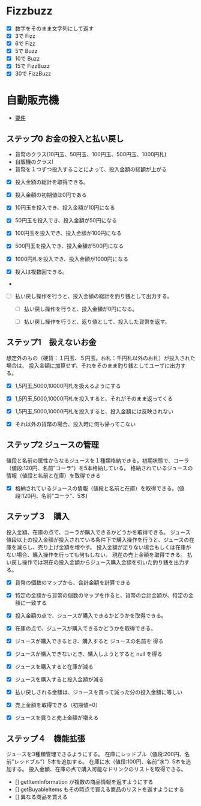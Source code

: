 # Fizzbuzz
* [x] 数字をそのまま文字列にして返す
* [x] 3で Fizz
* [x] 6で Fizz
* [x] 5で Buzz
* [x] 10で Buzz
* [x] 15で FizzBuzz
* [x] 30で FizzBuzz

# 自動販売機
* [要件](https://blog.jnito.com/entry/2013/05/22/073525)

## ステップ0 お金の投入と払い戻し
- 貨幣のクラス(10円玉、50円玉、100円玉、500円玉、1000円札)
- 自販機のクラスl
- 貨幣を１つずつ投入することによって、投入金額の総額が上がる

- [x] 投入金額の総計を取得できる。
- [x] 投入金額の初期値は0円である

- [x] 10円玉を投入でき、投入金額が10円になる
- [x] 50円玉を投入でき、投入金額が50円になる
- [x] 100円玉を投入でき、投入金額が100円になる
- [x] 500円玉を投入でき、投入金額が500円になる
- [x] 1000円札を投入でき、投入金額が1000円になる

- [x] 投入は複数回できる。
- 
- [ ] 払い戻し操作を行うと、投入金額の総計を釣り銭として出力する。
    - [ ] 払い戻し操作を行うと、投入金額が0円になる。
    - [ ] 払い戻し操作を行うと、返り値として、投入した貨幣を返す。


## ステップ1　扱えないお金
想定外のもの（硬貨：１円玉、５円玉。お札：千円札以外のお札）が投入された場合は、
投入金額に加算せず、それをそのまま釣り銭としてユーザに出力する。

- [x] 1,5円玉,5000,10000円札を扱えるようにする
- [x] 1,5円玉,5000,10000円札を投入すると、それがそのまま返ってくる
- [x] 1,5円玉,5000,10000円札を投入すると、投入金額には反映されない
- [x] それ以外の貨幣の場合、投入時に何も帰ってこない


## ステップ2 ジュースの管理
値段と名前の属性からなるジュースを１種類格納できる。初期状態で、コーラ（値段:120円、名前”コーラ”）を5本格納している。
格納されているジュースの情報（値段と名前と在庫）を取得できる

- [x] 格納されているジュースの情報（値段と名前と在庫）を取得できる。(値段:120円、名前”コーラ”、5本)

## ステップ３　購入
投入金額、在庫の点で、コーラが購入できるかどうかを取得できる。
ジュース値段以上の投入金額が投入されている条件下で購入操作を行うと、ジュースの在庫を減らし、売り上げ金額を増やす。
投入金額が足りない場合もしくは在庫がない場合、購入操作を行っても何もしない。
現在の売上金額を取得できる。
払い戻し操作では現在の投入金額からジュース購入金額を引いた釣り銭を出力する。

- [x] 貨幣の個数のマップから、合計金額を計算できる
- [x] 特定の金額から貨幣の個数のマップを作ると、貨幣の合計金額が、特定の金額に一致する

- [x] 投入金額の点で、ジュースが購入できるかどうかを取得できる。
- [x] 在庫の点で、ジュースが購入できるかどうかを取得できる。
- [x] ジュースが購入できるとき、購入すると ジュースの名前を 得る
- [x] ジュースが購入できないとき、購入しようとすると null を得る
- [x] ジュースを購入すると在庫が減る
- [x] ジュースを購入すると投入金額が減る
- [x] 払い戻しされる金額は、ジュースを買って減った分の投入金額に等しい
- [x] 売上金額を取得できる（初期値=0）
- [x] ジュースを買うと売上金額が増える

## ステップ４　機能拡張
ジュースを3種類管理できるようにする。
  在庫にレッドブル（値段:200円、名前”レッドブル”）5本を追加する。
  在庫に水（値段:100円、名前”水”）5本を追加する。
投入金額、在庫の点で購入可能なドリンクのリストを取得できる。

- [] getItemInformation が複数の商品情報を返すようにする
- [] getBuyableItems もその時点で買える商品のリストを返すようにする
- [] 異なる商品を買える
